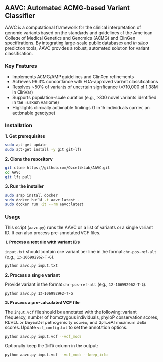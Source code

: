 ## AAVC: Automated ACMG-based Variant Classifier
AAVC is a computational framework for the clinical interpretation of genomic variants based on the standards and guidelines of the American College of Medical Genetics and Genomics (ACMG) and ClinGen specifications. By integrating large-scale public databases and _in silico_ prediction tools, AAVC provides a robust, automated solution for variant classification.

### Key Features
- Implements ACMG/AMP guidelines and ClinGen refinements
- Achieves 99.3% concordance with FDA-approved variant classifications
- Resolves ~50% of variants of uncertain significance (≈710,000 of 1.38M in ClinVar)
- Supports population-scale curation (e.g., >300 novel variants identified in the Turkish Variome)
- Highlights clinically actionable findings (1 in 15 individuals carried an actionable genotype)

### Installation

**1. Get prerequisites**

```bash
sudo apt-get update
sudo apt-get install -y git git-lfs
```

**2. Clone the repository**

```bash
git clone https://github.com/OzcelikLab/AAVC.git
cd AAVC
git lfs pull
```

**3. Run the installer**

```bash
sudo snap install docker
sudo docker build -t aavc:latest .
sudo docker run -it --rm aavc:latest
```

### Usage

This script (`aavc.py`) runs the AAVC on a list of variants or a single variant ID. It can also process pre-annotated VCF files.

**1. Process a text file with variant IDs**

`input.txt` should contain one variant per line in the format `chr-pos-ref-alt` (e.g., `12-106992962-T-G`).

```bash
python aavc.py input.txt
```

**2. Process a single variant**

Provide variant in the format `chr-pos-ref-alt` (e.g., `12-106992962-T-G`).

```bash
python aavc.py 12-106992962-T-G
```

**3. Process a pre-calculated VCF file**

The `input.vcf` file should be annotated with the following: variant frequency, number of homozygous individuals, phyloP conservation scores, REVEL or BayesDel pathogenicity scores, and SpliceAI maximum delta scores. Update `vcf_config.txt` to set the annotation options.

```bash
python aavc.py input.vcf --vcf_mode
```

Optionally keep the `INFO` column in the output:

```bash
python aavc.py input.vcf --vcf_mode --keep_info
```

